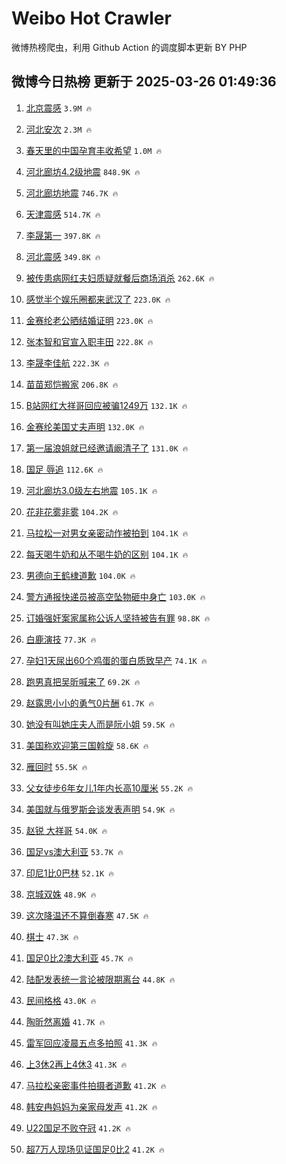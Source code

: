 # Weibo Hot Crawler 



微博热榜爬虫，利用 Github Action 的调度脚本更新 BY PHP 


## 微博今日热榜 更新于 2025-03-26 01:49:36 
1. [北京震感](https://s.weibo.com/weibo?q=%E5%8C%97%E4%BA%AC%E9%9C%87%E6%84%9F&t=31&band_rank=1&Refer=top) `3.9M 🔥` 

1. [河北安次](https://s.weibo.com/weibo?q=%E6%B2%B3%E5%8C%97%E5%AE%89%E6%AC%A1&t=31&band_rank=2&Refer=top) `2.3M 🔥` 

1. [春天里的中国孕育丰收希望](https://s.weibo.com/weibo?q=%23%E6%98%A5%E5%A4%A9%E9%87%8C%E7%9A%84%E4%B8%AD%E5%9B%BD%E5%AD%95%E8%82%B2%E4%B8%B0%E6%94%B6%E5%B8%8C%E6%9C%9B%23&t=31&band_rank=3&Refer=top) `1.0M 🔥` 

1. [河北廊坊4.2级地震](https://s.weibo.com/weibo?q=%E6%B2%B3%E5%8C%97%E5%BB%8A%E5%9D%8A4.2%E7%BA%A7%E5%9C%B0%E9%9C%87&t=31&band_rank=4&Refer=top) `848.9K 🔥` 

1. [河北廊坊地震](https://s.weibo.com/weibo?q=%23%E6%B2%B3%E5%8C%97%E5%BB%8A%E5%9D%8A%E5%9C%B0%E9%9C%87%23&t=31&band_rank=5&Refer=top) `746.7K 🔥` 

1. [天津震感](https://s.weibo.com/weibo?q=%E5%A4%A9%E6%B4%A5%E9%9C%87%E6%84%9F&t=31&band_rank=6&Refer=top) `514.7K 🔥` 

1. [李晟第一](https://s.weibo.com/weibo?q=%E6%9D%8E%E6%99%9F%E7%AC%AC%E4%B8%80&t=31&band_rank=7&Refer=top) `397.8K 🔥` 

1. [河北震感](https://s.weibo.com/weibo?q=%E6%B2%B3%E5%8C%97%E9%9C%87%E6%84%9F&t=31&band_rank=8&Refer=top) `349.8K 🔥` 

1. [被传患病网红夫妇质疑就餐后商场消杀](https://s.weibo.com/weibo?q=%23%E8%A2%AB%E4%BC%A0%E6%82%A3%E7%97%85%E7%BD%91%E7%BA%A2%E5%A4%AB%E5%A6%87%E8%B4%A8%E7%96%91%E5%B0%B1%E9%A4%90%E5%90%8E%E5%95%86%E5%9C%BA%E6%B6%88%E6%9D%80%23&t=31&band_rank=9&Refer=top) `262.6K 🔥` 

1. [感觉半个娱乐圈都来武汉了](https://s.weibo.com/weibo?q=%23%E6%84%9F%E8%A7%89%E5%8D%8A%E4%B8%AA%E5%A8%B1%E4%B9%90%E5%9C%88%E9%83%BD%E6%9D%A5%E6%AD%A6%E6%B1%89%E4%BA%86%23&t=31&band_rank=10&Refer=top) `223.0K 🔥` 

1. [金赛纶老公晒结婚证明](https://s.weibo.com/weibo?q=%23%E9%87%91%E8%B5%9B%E7%BA%B6%E8%80%81%E5%85%AC%E6%99%92%E7%BB%93%E5%A9%9A%E8%AF%81%E6%98%8E%23&t=31&band_rank=11&Refer=top) `223.0K 🔥` 

1. [张本智和官宣入职丰田](https://s.weibo.com/weibo?q=%23%E5%BC%A0%E6%9C%AC%E6%99%BA%E5%92%8C%E5%AE%98%E5%AE%A3%E5%85%A5%E8%81%8C%E4%B8%B0%E7%94%B0%23&t=31&band_rank=12&Refer=top) `222.8K 🔥` 

1. [李晟李佳航](https://s.weibo.com/weibo?q=%E6%9D%8E%E6%99%9F%E6%9D%8E%E4%BD%B3%E8%88%AA&t=31&band_rank=13&Refer=top) `222.3K 🔥` 

1. [苗苗郑恺搬家](https://s.weibo.com/weibo?q=%23%E8%8B%97%E8%8B%97%E9%83%91%E6%81%BA%E6%90%AC%E5%AE%B6%23&t=31&band_rank=14&Refer=top) `206.8K 🔥` 

1. [B站网红大祥哥回应被骗1249万](https://s.weibo.com/weibo?q=%23B%E7%AB%99%E7%BD%91%E7%BA%A2%E5%A4%A7%E7%A5%A5%E5%93%A5%E5%9B%9E%E5%BA%94%E8%A2%AB%E9%AA%971249%E4%B8%87%23&t=31&band_rank=15&Refer=top) `132.1K 🔥` 

1. [金赛纶美国丈夫声明](https://s.weibo.com/weibo?q=%23%E9%87%91%E8%B5%9B%E7%BA%B6%E7%BE%8E%E5%9B%BD%E4%B8%88%E5%A4%AB%E5%A3%B0%E6%98%8E%23&t=31&band_rank=16&Refer=top) `132.0K 🔥` 

1. [第一届浪姐就已经邀请阚清子了](https://s.weibo.com/weibo?q=%23%E7%AC%AC%E4%B8%80%E5%B1%8A%E6%B5%AA%E5%A7%90%E5%B0%B1%E5%B7%B2%E7%BB%8F%E9%82%80%E8%AF%B7%E9%98%9A%E6%B8%85%E5%AD%90%E4%BA%86%23&t=31&band_rank=17&Refer=top) `131.0K 🔥` 

1. [国足 辱追](https://s.weibo.com/weibo?q=%E5%9B%BD%E8%B6%B3%20%E8%BE%B1%E8%BF%BD&t=31&band_rank=18&Refer=top) `112.6K 🔥` 

1. [河北廊坊3.0级左右地震](https://s.weibo.com/weibo?q=%23%E6%B2%B3%E5%8C%97%E5%BB%8A%E5%9D%8A3.0%E7%BA%A7%E5%B7%A6%E5%8F%B3%E5%9C%B0%E9%9C%87%23&t=31&band_rank=19&Refer=top) `105.1K 🔥` 

1. [花非花雾非雾](https://s.weibo.com/weibo?q=%E8%8A%B1%E9%9D%9E%E8%8A%B1%E9%9B%BE%E9%9D%9E%E9%9B%BE&t=31&band_rank=20&Refer=top) `104.2K 🔥` 

1. [马拉松一对男女亲密动作被拍到](https://s.weibo.com/weibo?q=%23%E9%A9%AC%E6%8B%89%E6%9D%BE%E4%B8%80%E5%AF%B9%E7%94%B7%E5%A5%B3%E4%BA%B2%E5%AF%86%E5%8A%A8%E4%BD%9C%E8%A2%AB%E6%8B%8D%E5%88%B0%23&t=31&band_rank=21&Refer=top) `104.1K 🔥` 

1. [每天喝牛奶和从不喝牛奶的区别](https://s.weibo.com/weibo?q=%E6%AF%8F%E5%A4%A9%E5%96%9D%E7%89%9B%E5%A5%B6%E5%92%8C%E4%BB%8E%E4%B8%8D%E5%96%9D%E7%89%9B%E5%A5%B6%E7%9A%84%E5%8C%BA%E5%88%AB&t=31&band_rank=22&Refer=top) `104.1K 🔥` 

1. [男德向王鹤棣道歉](https://s.weibo.com/weibo?q=%23%E7%94%B7%E5%BE%B7%E5%90%91%E7%8E%8B%E9%B9%A4%E6%A3%A3%E9%81%93%E6%AD%89%23&t=31&band_rank=23&Refer=top) `104.0K 🔥` 

1. [警方通报快递员被高空坠物砸中身亡](https://s.weibo.com/weibo?q=%23%E8%AD%A6%E6%96%B9%E9%80%9A%E6%8A%A5%E5%BF%AB%E9%80%92%E5%91%98%E8%A2%AB%E9%AB%98%E7%A9%BA%E5%9D%A0%E7%89%A9%E7%A0%B8%E4%B8%AD%E8%BA%AB%E4%BA%A1%23&t=31&band_rank=24&Refer=top) `103.0K 🔥` 

1. [订婚强奸案家属称公诉人坚持被告有罪](https://s.weibo.com/weibo?q=%23%E8%AE%A2%E5%A9%9A%E5%BC%BA%E5%A5%B8%E6%A1%88%E5%AE%B6%E5%B1%9E%E7%A7%B0%E5%85%AC%E8%AF%89%E4%BA%BA%E5%9D%9A%E6%8C%81%E8%A2%AB%E5%91%8A%E6%9C%89%E7%BD%AA%23&t=31&band_rank=25&Refer=top) `98.8K 🔥` 

1. [白鹿演技](https://s.weibo.com/weibo?q=%E7%99%BD%E9%B9%BF%E6%BC%94%E6%8A%80&t=31&band_rank=26&Refer=top) `77.3K 🔥` 

1. [孕妇1天尿出60个鸡蛋的蛋白质致早产](https://s.weibo.com/weibo?q=%23%E5%AD%95%E5%A6%871%E5%A4%A9%E5%B0%BF%E5%87%BA60%E4%B8%AA%E9%B8%A1%E8%9B%8B%E7%9A%84%E8%9B%8B%E7%99%BD%E8%B4%A8%E8%87%B4%E6%97%A9%E4%BA%A7%23&t=31&band_rank=27&Refer=top) `74.1K 🔥` 

1. [跑男真把吴昕喊来了](https://s.weibo.com/weibo?q=%E8%B7%91%E7%94%B7%E7%9C%9F%E6%8A%8A%E5%90%B4%E6%98%95%E5%96%8A%E6%9D%A5%E4%BA%86&t=31&band_rank=28&Refer=top) `69.2K 🔥` 

1. [赵露思小小的勇气0片酬](https://s.weibo.com/weibo?q=%23%E8%B5%B5%E9%9C%B2%E6%80%9D%E5%B0%8F%E5%B0%8F%E7%9A%84%E5%8B%87%E6%B0%940%E7%89%87%E9%85%AC%23&t=31&band_rank=29&Refer=top) `61.7K 🔥` 

1. [她没有叫她庄夫人而是阮小姐](https://s.weibo.com/weibo?q=%E5%A5%B9%E6%B2%A1%E6%9C%89%E5%8F%AB%E5%A5%B9%E5%BA%84%E5%A4%AB%E4%BA%BA%E8%80%8C%E6%98%AF%E9%98%AE%E5%B0%8F%E5%A7%90&t=31&band_rank=30&Refer=top) `59.5K 🔥` 

1. [美国称欢迎第三国斡旋](https://s.weibo.com/weibo?q=%23%E7%BE%8E%E5%9B%BD%E7%A7%B0%E6%AC%A2%E8%BF%8E%E7%AC%AC%E4%B8%89%E5%9B%BD%E6%96%A1%E6%97%8B%23&t=31&band_rank=31&Refer=top) `58.6K 🔥` 

1. [雁回时](https://s.weibo.com/weibo?q=%E9%9B%81%E5%9B%9E%E6%97%B6&t=31&band_rank=32&Refer=top) `55.5K 🔥` 

1. [父女徒步6年女儿1年内长高10厘米](https://s.weibo.com/weibo?q=%23%E7%88%B6%E5%A5%B3%E5%BE%92%E6%AD%A56%E5%B9%B4%E5%A5%B3%E5%84%BF1%E5%B9%B4%E5%86%85%E9%95%BF%E9%AB%9810%E5%8E%98%E7%B1%B3%23&t=31&band_rank=33&Refer=top) `55.2K 🔥` 

1. [美国就与俄罗斯会谈发表声明](https://s.weibo.com/weibo?q=%23%E7%BE%8E%E5%9B%BD%E5%B0%B1%E4%B8%8E%E4%BF%84%E7%BD%97%E6%96%AF%E4%BC%9A%E8%B0%88%E5%8F%91%E8%A1%A8%E5%A3%B0%E6%98%8E%23&t=31&band_rank=34&Refer=top) `54.9K 🔥` 

1. [赵锐 大祥哥](https://s.weibo.com/weibo?q=%E8%B5%B5%E9%94%90%20%E5%A4%A7%E7%A5%A5%E5%93%A5&t=31&band_rank=35&Refer=top) `54.0K 🔥` 

1. [国足vs澳大利亚](https://s.weibo.com/weibo?q=%23%E5%9B%BD%E8%B6%B3vs%E6%BE%B3%E5%A4%A7%E5%88%A9%E4%BA%9A%23&t=31&band_rank=36&Refer=top) `53.7K 🔥` 

1. [印尼1比0巴林](https://s.weibo.com/weibo?q=%23%E5%8D%B0%E5%B0%BC1%E6%AF%940%E5%B7%B4%E6%9E%97%23&t=31&band_rank=37&Refer=top) `52.1K 🔥` 

1. [京城双姝](https://s.weibo.com/weibo?q=%E4%BA%AC%E5%9F%8E%E5%8F%8C%E5%A7%9D&t=31&band_rank=38&Refer=top) `48.9K 🔥` 

1. [这次降温还不算倒春寒](https://s.weibo.com/weibo?q=%23%E8%BF%99%E6%AC%A1%E9%99%8D%E6%B8%A9%E8%BF%98%E4%B8%8D%E7%AE%97%E5%80%92%E6%98%A5%E5%AF%92%23&t=31&band_rank=39&Refer=top) `47.5K 🔥` 

1. [棋士](https://s.weibo.com/weibo?q=%E6%A3%8B%E5%A3%AB&t=31&band_rank=40&Refer=top) `47.3K 🔥` 

1. [国足0比2澳大利亚](https://s.weibo.com/weibo?q=%23%E5%9B%BD%E8%B6%B30%E6%AF%942%E6%BE%B3%E5%A4%A7%E5%88%A9%E4%BA%9A%23&t=31&band_rank=41&Refer=top) `45.7K 🔥` 

1. [陆配发表统一言论被限期离台](https://s.weibo.com/weibo?q=%23%E9%99%86%E9%85%8D%E5%8F%91%E8%A1%A8%E7%BB%9F%E4%B8%80%E8%A8%80%E8%AE%BA%E8%A2%AB%E9%99%90%E6%9C%9F%E7%A6%BB%E5%8F%B0%23&t=31&band_rank=42&Refer=top) `44.8K 🔥` 

1. [民间格格](https://s.weibo.com/weibo?q=%E6%B0%91%E9%97%B4%E6%A0%BC%E6%A0%BC&t=31&band_rank=43&Refer=top) `43.0K 🔥` 

1. [陶昕然离婚](https://s.weibo.com/weibo?q=%E9%99%B6%E6%98%95%E7%84%B6%E7%A6%BB%E5%A9%9A&t=31&band_rank=44&Refer=top) `41.7K 🔥` 

1. [雷军回应凌晨五点多拍照](https://s.weibo.com/weibo?q=%23%E9%9B%B7%E5%86%9B%E5%9B%9E%E5%BA%94%E5%87%8C%E6%99%A8%E4%BA%94%E7%82%B9%E5%A4%9A%E6%8B%8D%E7%85%A7%23&t=31&band_rank=45&Refer=top) `41.3K 🔥` 

1. [上3休2再上4休3](https://s.weibo.com/weibo?q=%23%E4%B8%8A3%E4%BC%912%E5%86%8D%E4%B8%8A4%E4%BC%913%23&t=31&band_rank=46&Refer=top) `41.3K 🔥` 

1. [马拉松亲密事件拍摄者道歉](https://s.weibo.com/weibo?q=%23%E9%A9%AC%E6%8B%89%E6%9D%BE%E4%BA%B2%E5%AF%86%E4%BA%8B%E4%BB%B6%E6%8B%8D%E6%91%84%E8%80%85%E9%81%93%E6%AD%89%23&t=31&band_rank=47&Refer=top) `41.2K 🔥` 

1. [韩安冉妈妈为亲家母发声](https://s.weibo.com/weibo?q=%23%E9%9F%A9%E5%AE%89%E5%86%89%E5%A6%88%E5%A6%88%E4%B8%BA%E4%BA%B2%E5%AE%B6%E6%AF%8D%E5%8F%91%E5%A3%B0%23&t=31&band_rank=48&Refer=top) `41.2K 🔥` 

1. [U22国足不败夺冠](https://s.weibo.com/weibo?q=%23U22%E5%9B%BD%E8%B6%B3%E4%B8%8D%E8%B4%A5%E5%A4%BA%E5%86%A0%23&t=31&band_rank=49&Refer=top) `41.2K 🔥` 

1. [超7万人现场见证国足0比2](https://s.weibo.com/weibo?q=%23%E8%B6%857%E4%B8%87%E4%BA%BA%E7%8E%B0%E5%9C%BA%E8%A7%81%E8%AF%81%E5%9B%BD%E8%B6%B30%E6%AF%942%23&t=31&band_rank=50&Refer=top) `41.2K 🔥` 

